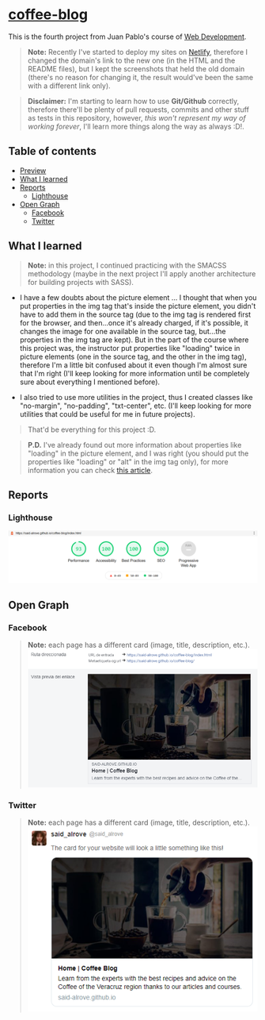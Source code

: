 # [coffee-blog](https://coffee-blog-119384.netlify.app/)
This is the fourth project from Juan Pablo's course of [Web Development](https://www.udemy.com/course/desarrollo-web-completo-con-html5-css3-js-php-y-mysql/).

> **Note:** Recently I've started to deploy my sites on [Netlify](https://app.netlify.com/), therefore I changed the domain's link to the new one (in the HTML and the README files), but I kept the screenshots that held the old domain (there's no reason for changing it, the result would've been the same with a different link only).

> **Disclaimer:** I'm starting to learn how to use **Git/Github** correctly, therefore there'll be plenty of pull requests, commits and other stuff as tests in this repository, however, *this won't represent my way of working forever*, I'll learn more things along the way as always :D!.

## Table of contents
* [Preview](#preview)
* [What I learned](#what-i-learned)
* [Reports](#reports)
    - [Lighthouse](#lighthouse)
* [Open Graph](#open-graph)
    - [Facebook](#facebook)
    - [Twitter](#twitter)

## What I learned

> **Note:** in this project, I continued practicing with the SMACSS methodology (maybe in the next project I'll apply another architecture for building projects with SASS).

* I have a few doubts about the picture element ... I thought that when you put properties in the img tag that's inside the picture element, you didn't have to add them in the source tag (due to the img tag is rendered first for the browser, and then...once it's already charged, if it's possible, it changes the image for one available in the source tag, but...the properties in the img tag are kept). But in the part of the course where this project was, the instructor put properties like "loading" twice in picture elements (one in the source tag, and the other in the img tag), therefore I'm a little bit confused about it even though I'm almost sure that I'm right (I'll keep looking for more information until be completely sure about everything I mentioned before).

* I also tried to use more utilities in the project, thus I created classes like "no-margin", "no-padding", "txt-center", etc. (I'll keep looking for more utilities that could be useful for me in future projects).

> That'd be everything for this project :D.

> **P.D.** I've already found out more information about properties like "loading" in the picture element, and I was right (you should put the properties like "loading" or "alt" in the img tag only), for more information you can check [this article](https://web.dev/browser-level-image-lazy-loading/).

## Reports

### Lighthouse
![](readme/lighthouse.png)

## Open Graph

### Facebook
> **Note:** each page has a different card (image, title, description, etc.).
![](readme/facebook.png)

### Twitter
> **Note:** each page has a different card (image, title, description, etc.).
![](readme/twitter.png)
